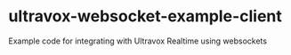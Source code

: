 # ultravox-websocket-example-client
Example code for integrating with Ultravox Realtime using websockets
